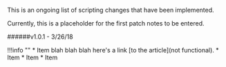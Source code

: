 This is an ongoing list of scripting changes that have been implemented.

Currently, this is a placeholder for the first patch notes to be entered.

######v1.0.1 - 3/26/18

!!!info ""
    * Item blah blah blah here's a link [to the article](not functional).
    * Item
    * Item
    * Item
